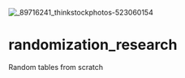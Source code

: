 ![_89716241_thinkstockphotos-523060154](https://user-images.githubusercontent.com/80694192/128395216-602b5410-fa65-4511-bb78-bcc696f9d7e8.jpg)
# randomization_research
Random tables from scratch
